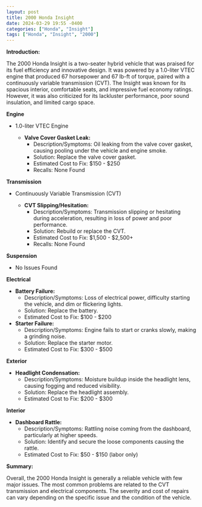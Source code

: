 ```yaml
---
layout: post
title: 2000 Honda Insight
date: 2024-03-29 19:55 -0400
categories: ["Honda", "Insight"]
tags: ["Honda", "Insight", "2000"]
---
```

**Introduction:**

The 2000 Honda Insight is a two-seater hybrid vehicle that was praised for its fuel efficiency and innovative design. It was powered by a 1.0-liter VTEC engine that produced 67 horsepower and 67 lb-ft of torque, paired with a continuously variable transmission (CVT). The Insight was known for its spacious interior, comfortable seats, and impressive fuel economy ratings. However, it was also criticized for its lackluster performance, poor sound insulation, and limited cargo space.

**Engine**

* 1.0-liter VTEC Engine

  * **Valve Cover Gasket Leak:**
    * Description/Symptoms: Oil leaking from the valve cover gasket, causing pooling under the vehicle and engine smoke.
    * Solution: Replace the valve cover gasket.
    * Estimated Cost to Fix: $150 - $250
    * Recalls: None Found

**Transmission**

* Continuously Variable Transmission (CVT)

  * **CVT Slipping/Hesitation:**
    * Description/Symptoms: Transmission slipping or hesitating during acceleration, resulting in loss of power and poor performance.
    * Solution: Rebuild or replace the CVT.
    * Estimated Cost to Fix: $1,500 - $2,500+
    * Recalls: None Found

**Suspension**

* No Issues Found

**Electrical**

* **Battery Failure:**
    * Description/Symptoms: Loss of electrical power, difficulty starting the vehicle, and dim or flickering lights.
    * Solution: Replace the battery.
    * Estimated Cost to Fix: $100 - $200
* **Starter Failure:**
    * Description/Symptoms: Engine fails to start or cranks slowly, making a grinding noise.
    * Solution: Replace the starter motor.
    * Estimated Cost to Fix: $300 - $500

**Exterior**

* **Headlight Condensation:**
    * Description/Symptoms: Moisture buildup inside the headlight lens, causing fogging and reduced visibility.
    * Solution: Replace the headlight assembly.
    * Estimated Cost to Fix: $200 - $300

**Interior**

* **Dashboard Rattle:**
    * Description/Symptoms: Rattling noise coming from the dashboard, particularly at higher speeds.
    * Solution: Identify and secure the loose components causing the rattle.
    * Estimated Cost to Fix: $50 - $150 (labor only)

**Summary:**

Overall, the 2000 Honda Insight is generally a reliable vehicle with few major issues. The most common problems are related to the CVT transmission and electrical components. The severity and cost of repairs can vary depending on the specific issue and the condition of the vehicle.
